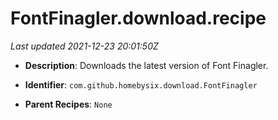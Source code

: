 # FontFinagler.download.recipe

_Last updated 2021-12-23 20:01:50Z_

- **Description**: Downloads the latest version of Font Finagler.

- **Identifier**: `com.github.homebysix.download.FontFinagler`

- **Parent Recipes**: `None`
